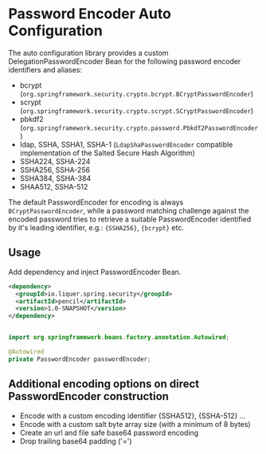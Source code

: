 # Password Encoder Auto Configuration

The auto configuration library provides a custom DelegationPasswordEncoder Bean 
for the following password encoder identifiers and aliases:
- bcrypt (`org.springframework.security.crypto.bcrypt.BCryptPasswordEncoder`)
- scrypt (`org.springframework.security.crypto.scrypt.SCryptPasswordEncoder`)
- pbkdf2 (`org.springframework.security.crypto.password.Pbkdf2PasswordEncoder`)
- ldap, SSHA, SSHA1, SSHA-1 (`LdapShaPasswordEncoder` compatible implementation of the Salted Secure Hash Algorithm)
- SSHA224, SSHA-224
- SSHA256, SSHA-256
- SSHA384, SSHA-384
- SHAA512, SSHA-512

The default PasswordEncoder for encoding is always `BCryptPasswordEncoder`, 
while a password matching challenge against the encoded password tries to retrieve 
a suitable PasswordEncoder identified by it's leading identifier, e.g.: `{SSHA256}`, `{bcrypt}` etc.

## Usage

Add dependency and inject PasswordEncoder Bean.

```xml
<dependency>
  <groupId>io.liquer.spring.security</groupId>
  <artifactId>pencil</artifactId>
  <version>1.0-SNAPSHOT</version>
</dependency>
```

```java

import org.springframework.beans.factory.annotation.Autowired;

@Autowired
private PasswordEncoder passwordEncoder;

```

## Additional encoding options on direct PasswordEncoder construction

- Encode with a custom encoding identifier {SSHA512}, {SSHA-512} ...
- Encode with a custom salt byte array size (with a minimum of 8 bytes)
- Create an url and file safe base64 password encoding
- Drop trailing base64 padding ('=')
